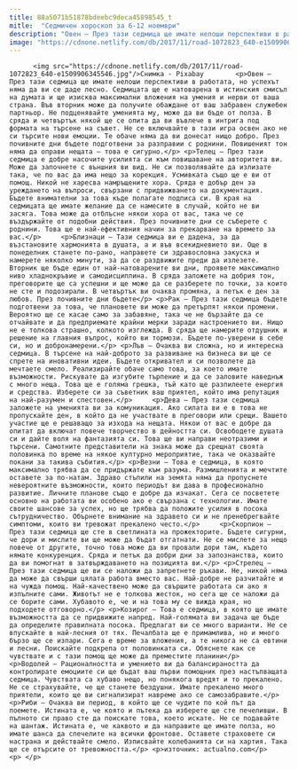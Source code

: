```yaml
---
title: 88a5071b51878bdeebc9deca45898545_t
mitle:  "Седмичен хороскоп за 6-12 ноември"
description: "Овен – През тази седмица ще имате нелоши перспективи в работата, но успехът няма да ви се даде лесно. Седмицата ще е натоварена в истинския смисъл на думата и ще изисква максимални вложения на умения и нерви от ваша страна. Във вторник може да получите обаждане от ваш забравен служебен партньор. Не подценявайте уменията му, …"
image: "https://cdnone.netlify.com/db/2017/11/road-1072823_640-e1509906345546.jpg"
---
```


          <img src="https://cdnone.netlify.com/db/2017/11/road-1072823_640-e1509906345546.jpg"/>Снимка - Pixabay        <p>Овен – През тази седмица ще имате нелоши перспективи в работата, но успехът няма да ви се даде лесно. Седмицата ще е натоварена в истинския смисъл на думата и ще изисква максимални вложения на умения и нерви от ваша страна. Във вторник може да получите обаждане от ваш забравен служебен партньор. Не подценявайте уменията му, може да ви бъде от полза. В сряда и четвъртък някой ще се опита да ви въвлече в интрига под формата на търсене на съвет. Не се включвайте в тази игра освен ако не си търсите нови емоции. Те обаче няма да ви донесат нищо добро. През почивните дни бъдете подготвени за разправии с роднини. Повишеният тон няма да оправи нещата – това е сигурно.</p> <p>Телец – През тази седмица е добре насочите усилията си към повишаване на авторитета ви. Може да започнете с външния ви вид. Не си позволявайте да излизате така, че по вас да има нещо за корекция. Усмивката също ще е ви от помощ. Никой не харесва намръщените хора. Сряда е добър ден за уреждането на въпроси, свързани с придвижването на документация. Бъдете внимателни за това къде полагате подписа си. В края на седмицата ще имате желание да се намесите в случай, който не ви засяга. Това може да отблъсне някои хора от вас, така че се въздържайте от подобни действия. През почивните дни се съберете с роднини. Това ще е най-ефективния начин за прекарване на времето за вас.</p>     <p>Близнаци – Тази седмица ви е дадена, за да възстановите хармонията в душата, а и във всекидневието ви. Още в понеделник станете по-рано, направете си здравословна закуска и намерете няколко минути, за да се раздвижите преди да излезете. Вторник ще бъде един от най-натоварените ви дни, проявете максимално ниво хладнокръвие и самодисциплина. В сряда заложете на добрия тон, преговорите ще са успешни и ще може да се разберете по точки, за които не сте и подозирали. В четвъртък ви очаква промяна, а петък е ден за любов. През почивните дни бъдете</p> <p>Рак – През тази седмица бъдете подготвени за това, че плановете ви може да претърпят някои промени. Вероятно ще се касае само за забавяне, така че не бързайте да се отчайвате и да предприемате крайни мерки заради настроението ви. Нищо не е толкова страшно, колкото изглежда. В сряда ще намерите отдушник и решение на главния въпрос, който ви тормози. Бъдете по-уверени в себе си, но и добронамерени.</p> <p>Лъв – Очаква ви сложна, но и интересна седмица. В търсене на най-доброто за развиване на бизнеса ви ще се спрете на иновативни идеи. Бъдете откривател и си позволете да мечтаете смело. Реализирайте обаче само това, за което имате възможности. Рискувате да изгубите търпение и да се заловите наведнъж с много неща. Това ще е голяма грешка, тъй като ще разпилеете енергия и средства. Изберете си за съветник ваш приятел, който има репутация на най-разумен и спестовен.</p>     <p>Дева – През тази седмица заложете на уменията ви за комуникация. Ако силата ви е в това не пропускайте ден, в който да не участвате в преговори или срещи. Вашето участие ще е решаващо за изхода на нещата. Някои от вас е добре да опитат да включат повече творчество в дейността си. Освободете душата си и дайте воля на фантазията си. Това ще ви направи неотразими и търсени. Самотните представители на знака може да срещнат своята половинка по време на някое културно мероприятие, така че оказвайте покани за такива събития.</p> <p>Везни – Това е седмица, в която максимално трябва да се придържате към разума. Размишленията и мечтите оставете за по-натам. Здраво стъпили на земята няма да пропуснете невероятните възможности, които периодът ви дава в професионално развитие. Личните планове също е добре да изчакат. Сега се посветете основно на работата ви особено ако е свързана с технологии. Имате своите шансове за успех, но ще трябва да положите усилия в посока сътрудничество. Обърнете внимание на здравето си и не пренебрегвайте симптоми, които ви тревожат прекалено често.</p>     <p>Скорпион – През тази седмица ще сте в светлината на прожекторите. Бъдете сигурни, че дори и мислите ви ще може да бъдат отгатнати. Не се мислете за нещо повече от другите, точно това може да ви провали дори там, където нямате конкуренция. Сряда и петък да добри дни за запознанства, които да ви помогнат в затвърждаването на позицията ви.</p> <p>Стрелец – През тази седмица ще ви се наложи да запретнете ръкави. Не, никой няма да може да свърши цялата работа вместо вас. Най-добре не разчитайте и на чужда помощ. Най-качествено може да свършите работата си ако я изпълните сами. Животът не е толкова жесток, но сега ще се наложи да се борите сами. Хубавото е, че и на това му се вижда края, но подходете отговорно.</p> <p>Козирог – Това е седмица, в която ще имате възможността да се придвижите напред. Най-голямата ви задача ще бъде да определите правилната посока. Предлагат ви се много варианти. Не се впускайте в най-лесния от тях. Печалбата ще е примамлива, но и много бързо ще се изпари. Сега е време за вложения, а те никога не са евтини и лесни. Поискайте подкрепа от половинката си. Обяснете как се чувствате и с тази помощ ще може да преместите планини</p>     <p>Водолей – Рационалността и умението ви да балансираността да контролирате емоциите си ще бъдат ваш първи помощник през настъпващата седмица. Чувствата са хубаво нещо, но понякога вредят и то прекалено. Не се страхувайте, че ще станете бездушни. Имате прекалено много приятели, които ще ви сигнализират навреме ако се самозабравите.</p> <p>Риби – Очаква ви период, в който ще се чудите по кой път да поемете. Истината е, че която и пътека да изберете ще сте печеливши. В пълното си право сте да поискате това, което искате. Не се подавайте на шантаж. Истината е, че каквото и да направите ще имате полза, но имате шанса да спечелите на всички фронтове. Оставете страховете си настрана и действайте смело. Изписвайте колебанията си на хартия. Така ще се отърсите от тревожността.</p> <p>източник: actualno.com</p> <p> </p>        